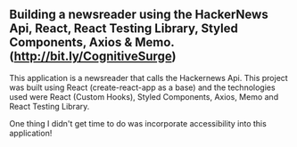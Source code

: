 ## Building a newsreader using the HackerNews Api, React, React Testing Library, Styled Components, Axios & Memo. (http://bit.ly/CognitiveSurge)

This application is a newsreader that calls the Hackernews Api. This project was built using React (create-react-app as a base) and the technologies used were React (Custom Hooks), Styled Components, Axios, Memo and React Testing Library.

One thing I didn't get time to do was incorporate accessibility into this application!
